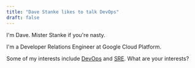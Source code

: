 ```yaml
---
title: "Dave Stanke likes to talk DevOps"
draft: false
---
```


I'm Dave. Mister Stanke if you're nasty.

I'm a Developer Relations Engineer at Google Cloud Platform.

Some of my interests include [DevOps](https://cloud.google.com/devops/) and [SRE](https://google.com/sre). What are your interests?
